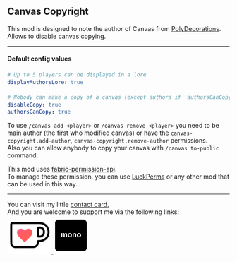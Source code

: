 ## Canvas Copyright

This mod is designed to note the author of Canvas from [PolyDecorations](https://modrinth.com/mod/polydecorations). <br>
Allows to disable canvas copying.

---

#### Default config values

```yml
# Up to 5 players can be displayed in a lore
displayAuthorsLore: true

# Nobody can make a copy of a canvas (except authors if 'authorsCanCopy' is 'true')
disableCopy: true
authorsCanCopy: true
```

To use `/canvas add <player>` or `/canvas remove <player>` you need to be main author (the first who modified canvas) or have the `canvas-copyright.add-author`, `canvas-copyright.remove-author` permissions. <br>
Also you can allow anybody to copy your canvas with `/canvas to-public` command.

This mod uses [fabric-permission-api](https://github.com/lucko/fabric-permissions-api/). <br>
To manage these permission, you can use [LuckPerms](https://modrinth.com/mod/luckperms) or any other mod that can be used in this way. <br>

---
You can visit my little [contact card](https://somykos.github.io/web/), <br>
And you are welcome to support me via the following links:<br>
<a href="https://ko-fi.com/somyk">
<img src="https://raw.githubusercontent.com/somykOS/web/c03742bd86ca2ce0f6f39bcd3cfe683ad98926a2/public/external/kofi_s_logo_nolabel.svg" alt="ko-fi" width="100"/>
</a>
<a href="https://send.monobank.ua/jar/8RCzun35pC">
<img src="https://raw.githubusercontent.com/somykOS/web/5ac2e685429eb0cc369dc220ce3b93d2a22893c0/public/external/monobank_logo.svg" alt="monobank" width="80"/>
</a>